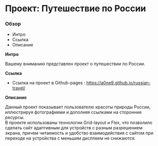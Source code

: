# Проект: Путешествие по России

### Обзор
* Интро
* Ссылка 
* Описание

**Интро**

Вашему вниманию представлен проект о путешествии по России.

**Ссылка**

* Ссылка на проект в Github-pages : https://a0ne9.github.io/russian-travel/

**Описание**

Данный проект показывает пользователю красоты природы России, иллюстрируя фотографиями и дополняя ссылками на сторонние ресурсы.  
В проекте использованы технологии Grid-layout и Flex, что позволило сделать сайт адаптивным для устройств с разным разрешением экрана, причем читаемость и удобство взаимодействия с сайтом при переходе на устройства с меньшим дисплеем не снижаются.
